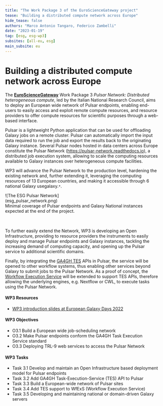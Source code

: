 ```yaml
---
title: "The Work Package 3 of the EuroScienceGateway project"
tease: "Building a distributed compute network across Europe"
hide_tease: false
authors: "Marco Antonio Tangaro, Federico Zambelli"
date: "2023-01-19"
tag: [esg, esg-wp3]
subsites: [all-eu, esg]
main_subsite: eu
---
```


# Building a distributed compute network across Europe

The [**EuroScienceGateway**](/projects/esg/) Work Package 3 _Pulsar Network: Distributed heterogeneous compute_, led by the Italian National Research Council, aims to deploy an European wide network of Pulsar endpoints, enabling end-users to easily access and exploit remote compute resources, and resource providers to offer compute resources for scientific purposes through a web-based interface.

Pulsar is a lightweight Python application that can be used for  offloading Galaxy jobs on a remote cluster. Pulsar can automatically import the input data required to run the job and export  the results back to the originating Galaxy instance. Several Pulsar nodes hosted in data centers across Europe constitute the Pulsar Network (https://pulsar-network.readthedocs.io), a distributed job execution system, allowing to scale the computing resources available to Galaxy instances over heterogeneous compute facilities.

WP3 will advance the Pulsar Network to the production level, hardening the existing network and, further extending it, leveraging the computing resources of 13 European countries, and making it accessible through 6 national Galaxy usegalaxy.``*``.

<div class="center">
<div class="img-sizer" style="width: 40%">
![The ESG Pulsar Network](esg_pulsar_network.png)
</div>
<figcaption>
  Minimal coverage of Pulsar endpoints and Galaxy National instances expected at the end of the project.
</figcaption>
</div>

<br/>
<br/>

To further easily extend the Network, WP3 is developing an Open Infrastructure, providing to resource providers the instruments to easily deploy and manage Pulsar endpoints and Galaxy instances, tackling the increasing demand of computing capacity, and opening up the Pulsar service to additional scientific domains.

Finally, by integrating the [GA4GH TES](https://www.ga4gh.org/news/ga4gh-tes-api-bringing-compatibility-to-task-execution-across-hpc-systems-the-cloud-and-beyond/) APIs in Pulsar, the service will be opened to other workflow systems, thus enabling other services beyond Galaxy to submit jobs to the Pulsar Network. As a proof of concept, the [Workflow Execution Service](https://github.com/inab/WfExS-backend) will be extended to support TES APIs, therefore allowing the underlying engines, e.g. Nextflow or CWL, to execute tasks using the Pulsar Network.

#### WP3 Resources
* [WP3 introduction slides at European Galaxy Days 2022](wp3_kickoff_slides.pdf) 

#### WP3 Objectives
* O3.1 Build a European wide job-scheduling network
* O3.2 Make Pulsar endpoints conform the GA4GH Task Execution Service standard
* O3.3 Deploying TRL-9 web services to access the Pulsar Network

#### WP3 Tasks
* Task 3.1 Develop and maintain an Open Infrastructure based deployment model for Pulsar endpoints
* Task 3.2 Add GA4GH Task-Execution-Service (TES) API to Pulsar
* Task 3.3 Build a European-wide network of Pulsar sites
* Task 3.4 Add TES support to WfExS (Workflow Execution Service)
* Task 3.5 Developing and maintaining national or domain-driven Galaxy servers
